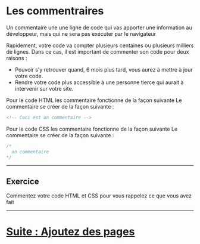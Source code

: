 # Les commentraires

Un commentaire une une ligne de code qui vas apporter une information au développeur, mais qui ne sera pas exécuter par le navigateur 

Rapidement, votre code va compter plusieurs centaines ou plusieurs milliers de lignes. Dans ce cas, il est important de commenter son code pour deux raisons :

- Pouvoir s'y retrouver quand, 6 mois plus tard, vous aurez à mettre à jour votre code.
- Rendre votre code plus accessible à une personne tierce qui aurait à intervenir sur votre site.

Pour le code HTML les commentaire fonctionne de la façon suivante
Le commentaire se créer de la façon suivante :

  ````html
<!-- Ceci est un commentaire -->
  ````

Pour le code CSS les commentaire fonctionne de la façon suivante
Le commentaire se créer de la façon suivante :

  ````css
/*
	un commentaire
*/
````
---

 ## Exercice 
 
 Commentez votre code HTML et CSS pour vous rappelez ce que vous avez fait

---

# [Suite : Ajoutez des pages](PAGE2.md)
